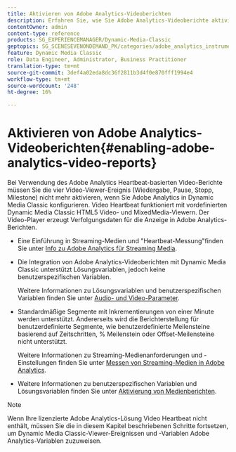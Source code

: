 ```yaml
---
title: Aktivieren von Adobe Analytics-Videoberichten
description: Erfahren Sie, wie Sie Adobe Analytics-Videoberichte aktivieren.
contentOwner: admin
content-type: reference
products: SG_EXPERIENCEMANAGER/Dynamic-Media-Classic
geptopics: SG_SCENESEVENONDEMAND_PK/categories/adobe_analytics_instrumentation_kit
feature: Dynamic Media Classic
role: Data Engineer, Administrator, Business Practitioner
translation-type: tm+mt
source-git-commit: 3def4a02eda8dc36f2811b3d4f0e870fff1994e4
workflow-type: tm+mt
source-wordcount: '248'
ht-degree: 16%

---
```



# Aktivieren von Adobe Analytics-Videoberichten{#enabling-adobe-analytics-video-reports}

Bei Verwendung des Adobe Analytics Heartbeat-basierten Video-Berichte müssen Sie die vier Video-Viewer-Ereignis (Wiedergabe, Pause, Stopp, Milestone) nicht mehr aktivieren, wenn Sie Adobe Analytics in Dynamic Media Classic konfigurieren. Video Heartbeat funktioniert mit vordefinierten Dynamic Media Classic HTML5 Video- und MixedMedia-Viewern. Der Video-Player erzeugt Verfolgungsdaten für die Anzeige in Adobe Analytics-Berichten.

* Eine Einführung in Streaming-Medien und &quot;Heartbeat-Messung&quot;finden Sie unter [Info zu Adobe Analytics für Streaming Media](https://experienceleague.adobe.com/docs/media-analytics/using/media-overview.html#about-adobe-analytics-for-streaming-media).

* Die Integration von Adobe Analytics-Videoberichten mit Dynamic Media Classic unterstützt Lösungsvariablen, jedoch keine benutzerspezifischen Variablen.

   Weitere Informationen zu Lösungsvariablen und benutzerspezifischen Variablen finden Sie unter [Audio- und Video-Parameter](https://experienceleague.adobe.com/docs/media-analytics/using/metrics-and-metadata/audio-video-parameters.html#metrics-and-metadata).

* Standardmäßige Segmente mit Inkrementierungen von einer Minute werden unterstützt. Andererseits wird die Berichterstellung für benutzerdefinierte Segmente, wie benutzerdefinierte Meilensteine basierend auf Zeitschritten, % Meilenstein oder Offset-Meilensteine nicht unterstützt.

   Weitere Informationen zu Streaming-Medienanforderungen und -Einstellungen finden Sie unter [Messen von Streaming-Medien in Adobe Analytics](https://experienceleague.adobe.com/docs/media-analytics/using/media-overview.html).

* Weitere Informationen zu benutzerspezifischen Variablen und Lösungsvariablen finden Sie unter [Aktivierung von Medienberichten](https://experienceleague.adobe.com/docs/media-analytics/using/media-reports/media-reports-enable.html?lang=en#media-reports).

>[!NOTE]
>
>Wenn Ihre lizenzierte Adobe Analytics-Lösung Video Heartbeat nicht enthält, müssen Sie die in diesem Kapitel beschriebenen Schritte fortsetzen, um Dynamic Media Classic-Viewer-Ereignissen und -Variablen Adobe Analytics-Variablen zuzuweisen.

